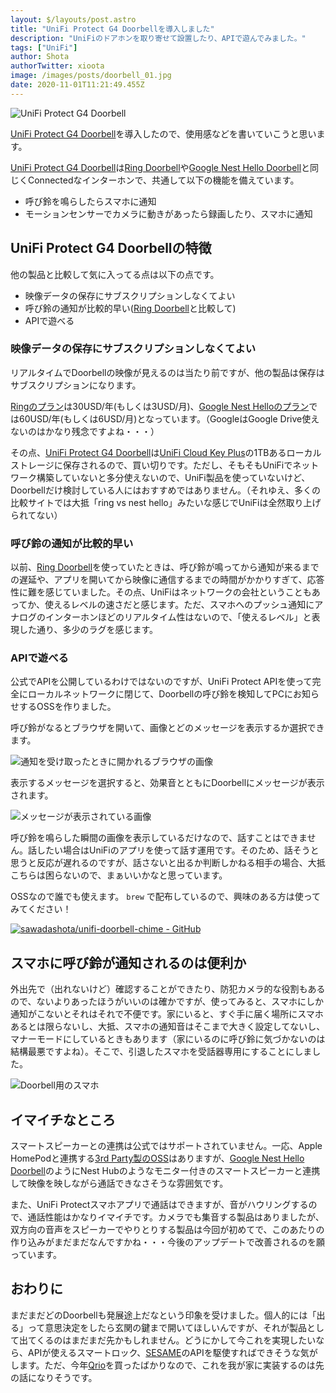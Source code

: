 ```yaml
---
layout: $/layouts/post.astro
title: "UniFi Protect G4 Doorbellを導入しました"
description: "UniFiのドアホンを取り寄せて設置したり、APIで遊んでみました。"
tags: ["UniFi"]
author: Shota
authorTwitter: xioota
image: /images/posts/doorbell_01.jpg
date: 2020-11-01T11:21:49.455Z
---
```


![UniFi Protect G4 Doorbell](/images/posts/doorbell_01.jpg)

[UniFi Protect G4 Doorbell](https://store.ui.com/collections/unifi-protect-cameras/products/uvc-g4-doorbell)を導入したので、使用感などを書いていこうと思います。

[UniFi Protect G4 Doorbell](https://store.ui.com/collections/unifi-protect-cameras/products/uvc-g4-doorbell)は[Ring Doorbell](https://shop.ring.com/pages/doorbell-cameras)や[Google Nest Hello Doorbell](https://store.google.com/us/product/nest_hello_doorbell?hl=en-US)と同じくConnectedなインターホンで、共通して以下の機能を備えています。

* 呼び鈴を鳴らしたらスマホに通知
* モーションセンサーでカメラに動きがあったら録画したり、スマホに通知

## UniFi Protect G4 Doorbellの特徴

他の製品と比較して気に入ってる点は以下の点です。

* 映像データの保存にサブスクリプションしなくてよい
* 呼び鈴の通知が比較的早い([Ring Doorbell](https://shop.ring.com/pages/doorbell-cameras)と比較して)
* APIで遊べる

### 映像データの保存にサブスクリプションしなくてよい

リアルタイムでDoorbellの映像が見えるのは当たり前ですが、他の製品は保存はサブスクリプションになります。

[Ringのプラン](https://shop.ring.com/pages/protect-plans)は30USD/年(もしくは3USD/月)、[Google Nest Helloのプラン](https://store.google.com/us/product/nest_aware?hl=en-US)では60USD/年(もしくは6USD/月)となっています。（GoogleはGoogle Drive使えないのはかなり残念ですよね・・・）

その点、[UniFi Protect G4 Doorbell](https://store.ui.com/collections/unifi-protect-cameras/products/uvc-g4-doorbell)は[UniFi Cloud Key Plus](https://store.ui.com/collections/unifi-protect-nvr/products/unifi-cloudkey-gen2-plus)の1TBあるローカルストレージに保存されるので、買い切りです。ただし、そもそもUniFiでネットワーク構築していないと多分使えないので、UniFi製品を使っていないけど、Doorbellだけ検討している人にはおすすめではありません。（それゆえ、多くの比較サイトでは大抵「ring vs nest hello」みたいな感じでUniFiは全然取り上げられてない）

### 呼び鈴の通知が比較的早い

以前、[Ring Doorbell](https://shop.ring.com/pages/doorbell-cameras)を使っていたときは、呼び鈴が鳴ってから通知が来るまでの遅延や、アプリを開いてから映像に通信するまでの時間がかかりすぎて、応答性に難を感じていました。その点、UniFiはネットワークの会社ということもあってか、使えるレベルの速さだと感じます。ただ、スマホへのプッシュ通知にアナログのインターホンほどのリアルタイム性はないので、「使えるレベル」と表現した通り、多少のラグを感じます。

### APIで遊べる

公式でAPIを公開しているわけではないのですが、UniFi Protect APIを使って完全にローカルネットワークに閉じて、Doorbellの呼び鈴を検知してPCにお知らせするOSSを作りました。

呼び鈴がなるとブラウザを開いて、画像とどのメッセージを表示するか選択できます。

![通知を受け取ったときに開かれるブラウザの画像](/images/posts/doorbell_03.jpg)

表示するメッセージを選択すると、効果音とともにDoorbellにメッセージが表示されます。

![メッセージが表示されている画像](/images/posts/doorbell_04.jpg)

呼び鈴を鳴らした瞬間の画像を表示しているだけなので、話すことはできません。話したい場合はUniFiのアプリを使って話す運用です。そのため、話そうと思うと反応が遅れるのですが、話さないと出るか判断しかねる相手の場合、大抵こちらは困らないので、まぁいいかなと思っています。

OSSなので誰でも使えます。 `brew` で配布しているので、興味のある方は使ってみてください！

[![sawadashota/unifi-doorbell-chime - GitHub](https://gh-card.dev/repos/sawadashota/unifi-doorbell-chime.svg)](https://github.com/sawadashota/unifi-doorbell-chime)


## スマホに呼び鈴が通知されるのは便利か

外出先で（出れないけど）確認することができたり、防犯カメラ的な役割もあるので、ないよりあったほうがいいのは確かですが、使ってみると、スマホにしか通知がこないとそれはそれで不便です。家にいると、すぐ手に届く場所にスマホあるとは限らないし、大抵、スマホの通知音はそこまで大きく設定してないし、マナーモードにしているときもあります（家にいるのに呼び鈴に気づかないのは結構最悪ですよね）。そこで、引退したスマホを受話器専用にすることにしました。

![Doorbell用のスマホ](/images/posts/doorbell_02.jpg)

## イマイチなところ

スマートスピーカーとの連携は公式ではサポートされていません。一応、Apple HomePodと連携する[3rd Party製のOSS](https://github.com/hjdhjd/homebridge-unifi-protect)はありますが、[Google Nest Hello Doorbell](https://store.google.com/us/product/nest_hello_doorbell?hl=en-US)のようにNest Hubのようなモニター付きのスマートスピーカーと連携して映像を映しながら通話できなさそうな雰囲気です。

また、UniFi Protectスマホアプリで通話はできますが、音がハウリングするので、通話性能はかなりイマイチです。カメラでも集音する製品はありましたが、双方向の音声をスピーカーでやりとりする製品は今回が初めてで、このあたりの作り込みがまだまだなんですかね・・・今後のアップデートで改善されるのを願っています。

## おわりに

まだまだどのDoorbellも発展途上だなという印象を受けました。個人的には「出る」って意思決定をしたら玄関の鍵まで開いてほしいんですが、それが製品として出てくるのはまだまだ先かもしれません。どうにかして今これを実現したいなら、APIが使えるスマートロック、[SESAME](https://jp.candyhouse.co/)のAPIを駆使すればできそうな気がします。ただ、今年[Qrio](https://qrio.me/)を買ったばかりなので、これを我が家に実装するのは先の話になりそうです。
